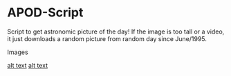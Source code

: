 # APOD-Script
Script to get astronomic picture of the day! If the image is too tall or a video, it just downloads a random picture from random day since June/1995.

Images

[alt text](://raw.githubusercontent.com/yohanduartep/APOD-Script/refs/heads/main/001.jpg)
[alt text](://raw.githubusercontent.com/yohanduartep/APOD-Script/refs/heads/main/002.jpg)
